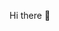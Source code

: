 Hi there 👋

<!---
yjininhere/yjininhere is a ✨ special ✨ repository because its `README.md` (this file) appears on your GitHub profile.
You can click the Preview link to take a look at your changes.
--->
